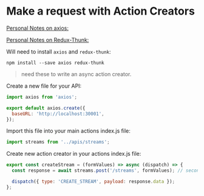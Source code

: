 # Make a request with Action Creators

[Personal Notes on axios:](https://github.com/Cwarcup/notes/blob/main/root/react/react-notes/Axios.md#axios)

[Personal Notes on Redux-Thunk:](https://github.com/Cwarcup/notes/blob/main/root/react/react-notes/redux-thunk.md#redux-thunk)

Will need to install `axios` and `redux-thunk`:
```
npm install --save axios redux-thunk
```
> need these to write an async action creator.

Create a new file for your API:
```js
import axios from 'axios';

export default axios.create({
  baseURL: 'http://localhost:30001',
});
```

Import this file into your main actions index.js file:
```js
import streams from '../apis/streams';
```

Create new action creator in your actions index.js file:
```js
export const createStream = (formValues) => async (dispatch) => {
  const response = await streams.post('/streams', formValues); // second argument is the data we want to send to the server

  dispatch({ type: 'CREATE_STREAM', payload: response.data });
};
```
